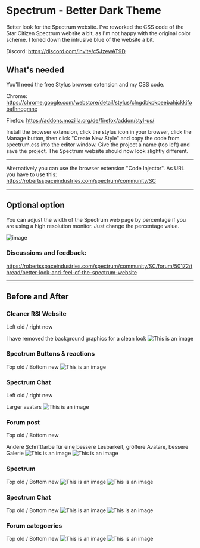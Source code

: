# Spectrum - Better Dark Theme
Better look for the Spectrum website. I've reworked the CSS code of the Star Citizen Spectrum website a bit, as I'm not happy with the original color scheme. I toned down the intrusive blue of the website a bit.

Discord: https://discord.com/invite/c5JzewAT9D


## What's needed

You'll need the free Stylus browser extension and my CSS code.

Chrome: https://chrome.google.com/webstore/detail/stylus/clngdbkpkpeebahjckkjfobafhncgmne

Firefox: https://addons.mozilla.org/de/firefox/addon/styl-us/

Install the browser extension, click the stylus icon in your browser, click the Manage button, then click "Create New Style" and copy the code from spectrum.css into the editor window. Give the project a name (top left) and save the project. The Spectrum website should now look slightly different.

---
Alternatively you can use the browser extension "Code Injector". As URL you have to use this: https://robertsspaceindustries.com/spectrum/community/SC

---
## Optional option
You can adjust the width of the Spectrum web page by percentage if you are using a high resolution monitor. Just change the percentage value.

![image](https://user-images.githubusercontent.com/3922642/157431068-64c06623-f026-481a-89cc-793f33dfe6d4.png)

### Discussions and feedback:
https://robertsspaceindustries.com/spectrum/community/SC/forum/50172/thread/better-look-and-feel-of-the-spectrum-website

---

## Before and After

### Cleaner RSI Website
Left old / right new

I have removed the background graphics for a clean look
![This is an image](https://i.imgur.com/rFzXKEG.jpg)

### Spectrum Buttons & reactions
Top old / Bottom new
![This is an image](https://i.imgur.com/4JKLtch.png)

### Spectrum Chat
Left old / right new

Larger avatars
![This is an image](https://i.imgur.com/0a2OJAx.png)

### Forum post
Top old / Bottom new

Andere Schriftfarbe für eine bessere Lesbarkeit, größere Avatare, bessere Galerie 
![This is an image](https://i.imgur.com/dXrzO3Q.png)
![This is an image](https://i.imgur.com/ygDeJMP.png)

### Spectrum
Top old / Bottom new
![This is an image](https://i.imgur.com/BKB460I.png)
![This is an image](https://i.imgur.com/Ay3Jn0K.png)

### Spectrum Chat
Top old / Bottom new
![This is an image](https://i.imgur.com/X8Gn5ua.png)
![This is an image](https://i.imgur.com/VQeGlZJ.png)

### Forum categoeries
Top old / Bottom new
![This is an image](https://i.imgur.com/OUl7IPx.png)
![This is an image](https://i.imgur.com/p7mAZmI.png)
